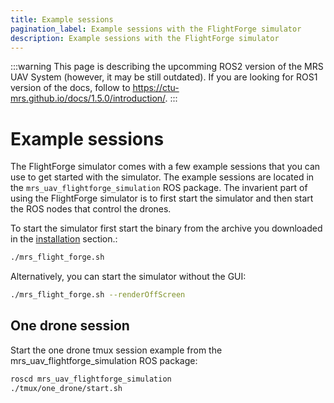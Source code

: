 ```yaml
---
title: Example sessions
pagination_label: Example sessions with the FlightForge simulator
description: Example sessions with the FlightForge simulator
---
```


:::warning
This page is describing the upcomming ROS2 version of the MRS UAV System (however, it may be still outdated). If you are looking for ROS1 version of the docs, follow to https://ctu-mrs.github.io/docs/1.5.0/introduction/.
:::

# Example sessions

The FlightForge simulator comes with a few example sessions that you can use to get started with the simulator. 
The example sessions are located in the `mrs_uav_flightforge_simulation` ROS package.
The invarient part of using the FlightForge simulator is to first start the simulator and then start the ROS nodes that control the drones.

To start the simulator first start the binary from the archive you downloaded in the [installation](/simulations/FlightForge/installation) section.:

```bash
./mrs_flight_forge.sh 
```

Alternatively, you can start the simulator without the GUI:

```bash
./mrs_flight_forge.sh --renderOffScreen
```

## One drone session

Start the one drone tmux session example from the mrs_uav_flightforge_simulation ROS package:
 
```bash
roscd mrs_uav_flightforge_simulation
./tmux/one_drone/start.sh
```
